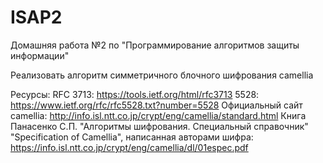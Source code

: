 # ISAP2
Домашняя работа №2 по "Программирование алгоритмов защиты информации"

Реализовать алгоритм симметричного блочного шифрования camellia

Ресурсы:
    RFC 3713: https://tools.ietf.org/html/rfc3713
    5528: https://www.ietf.org/rfc/rfc5528.txt?number=5528
    Официальный сайт camellia: http://info.isl.ntt.co.jp/crypt/eng/camellia/standard.html
    Книга Панасенко С.П. "Алгоритмы шифрования. Специальный справочник"
    "Specification of Camellia", написанная авторами шифра: https://info.isl.ntt.co.jp/crypt/eng/camellia/dl/01espec.pdf
